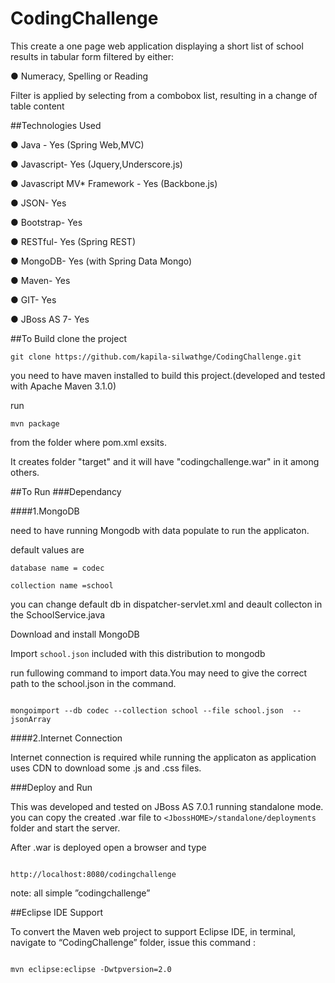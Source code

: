 CodingChallenge
===============

This create a one page web application displaying a short list of school results in tabular form filtered by either:

● Numeracy, Spelling or Reading

Filter is applied by selecting from a combobox list, resulting in a change of table content

##Technologies Used

● Java - Yes (Spring Web,MVC)

● Javascript- Yes (Jquery,Underscore.js)

● Javascript MV* Framework - Yes (Backbone.js)

● JSON- Yes

● Bootstrap- Yes

● RESTful- Yes (Spring REST)

● MongoDB- Yes (with Spring Data Mongo)

● Maven- Yes

● GIT- Yes

● JBoss AS 7- Yes


##To Build
clone the project
```
git clone https://github.com/kapila-silwathge/CodingChallenge.git
```

you need to have maven installed to build this project.(developed and tested with Apache Maven 3.1.0)

run 
```
mvn package

```
from the folder where pom.xml exsits.

It creates folder "target" and it will have "codingchallenge.war" in it among others.

##To Run
###Dependancy

####1.MongoDB

need to have running Mongodb with  data populate to  run the applicaton.

default values are
```
database name = codec

collection name =school

```
you can change default db in dispatcher-servlet.xml and deault collecton in the SchoolService.java 


Download and install MongoDB

 
Import  ```school.json``` included with this distribution to mongodb
 
run fullowing command to import data.You may need to give the correct path to the school.json in the command.
```

mongoimport --db codec --collection school --file school.json  --jsonArray

```
####2.Internet Connection

Internet connection is required while running the applicaton as application uses CDN to download some .js and .css files.

###Deploy and Run

This was developed and tested  on JBoss AS 7.0.1 running standalone mode. you can copy the created .war file to ```<JbossHOME>/standalone/deployments``` folder and start the server.

After .war is deployed open a browser and type
```

http://localhost:8080/codingchallenge

```
note: all simple ”codingchallenge”

##Eclipse IDE Support

To convert the Maven web project to support Eclipse IDE, in terminal, navigate to “CodingChallenge” folder, issue this command :
```

mvn eclipse:eclipse -Dwtpversion=2.0

```

